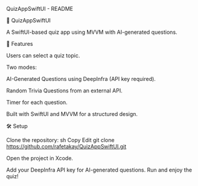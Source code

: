 QuizAppSwiftUI - README

🎯 QuizAppSwiftUI

A SwiftUI-based quiz app using MVVM with AI-generated questions.

📌 Features

Users can select a quiz topic.

Two modes:

AI-Generated Questions using DeepInfra (API key required).

Random Trivia Questions from an external API.

Timer for each question.

Built with SwiftUI and MVVM for a structured design.

🛠️ Setup

Clone the repository:
sh
Copy
Edit
git clone https://github.com/rafetakay/QuizAppSwiftUI.git

Open the project in Xcode.

Add your DeepInfra API key for AI-generated questions.
Run and enjoy the quiz!
